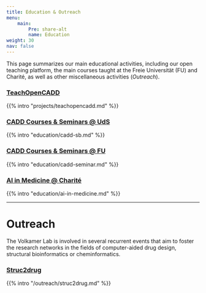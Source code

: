 ```yaml
---
title: Education & Outreach
menu:
    main:
        Pre: share-alt
        name: Education
weight: 30
nav: false
---
```


This page summarizes our main educational activities, including our open teaching platform, the main courses taught at the Freie Universität (FU) and Charité, as well as other miscellaneous activities (_Outreach_).


### [TeachOpenCADD](/projects/teachopencadd/)

{{% intro "projects/teachopencadd.md" %}}

### [CADD Courses & Seminars @ UdS](/education/cadd-sb/)

{{% intro "education/cadd-sb.md" %}}


### [CADD Courses & Seminars @ FU](/education/cadd-seminar/)

{{% intro "education/cadd-seminar.md" %}}

### [AI in Medicine @ Charité](/education/ai-in-medicine/)

{{% intro "education/ai-in-medicine.md" %}}

***

# Outreach

The Volkamer Lab is involved in several recurrent events that aim to foster the research networks in the fields of computer-aided drug design, structural bioinformatics or cheminformatics.

### [Struc2drug](/outreach/struc2drug/)

{{% intro "/outreach/struc2drug.md" %}}
